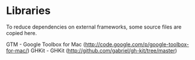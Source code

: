 # Libraries

To reduce dependencies on external frameworks, some source files are copied here.

GTM - Google Toolbox for Mac (http://code.google.com/p/google-toolbox-for-mac/)
GHKit - GHKit (http://github.com/gabriel/gh-kit/tree/master) 